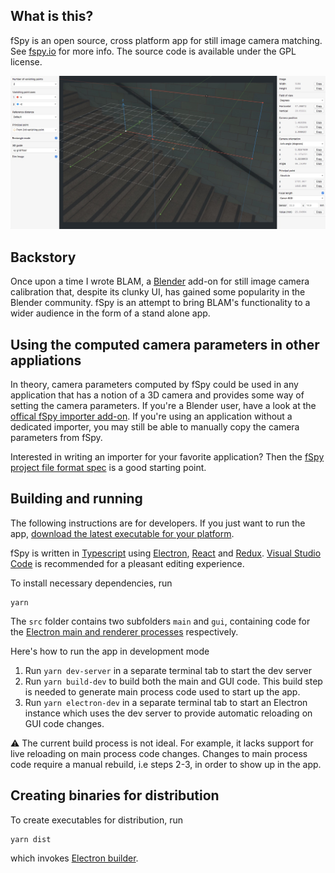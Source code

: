 ## What is this?

fSpy is an open source, cross platform app for still image camera matching. See [fspy.io](https://fspy.io) for more info. The source code is available under the GPL license.

![fSpy screenshot](screenshot.jpg)

## Backstory

Once upon a time I wrote BLAM, a [Blender](https://blender.org) add-on for still image camera calibration that, despite its clunky UI, has gained some popularity in the Blender community. fSpy is an attempt to bring BLAM's functionality to a wider audience in the form of a stand alone app.

## Using the computed camera parameters in other appliations

In theory, camera parameters computed by fSpy could be used in any application that has a notion of a 3D camera and provides some way of setting the camera parameters. If you're a Blender user, have a look at the [offical fSpy importer add-on](https://github.com/stuffmatic/fSpy-Blender). If you're using an application without a dedicated importer, you may still be able to manually copy the camera parameters from fSpy.

Interested in writing an importer for your favorite application? Then the [fSpy project file format spec](https://github.com/stuffmatic/fSpy/blob/develop/project_file_format.md) is a good starting point.


## Building and running

The following instructions are for developers. If you just want to run the app, [download the latest executable for your platform](https://github.com/stuffmatic/fSpy/releases).

fSpy is written in [Typescript](https://www.typescriptlang.org) using [Electron](https://electronjs.org), [React](https://reactjs.org) and [Redux](https://redux.js.org). [Visual Studio Code](https://code.visualstudio.com) is recommended for a pleasant editing experience.

To install necessary dependencies, run

```
yarn
```

The `src` folder contains two subfolders `main` and `gui`, containing code for the [Electron main and renderer processes](https://electronjs.org/docs/tutorial/application-architecture) respectively.

Here's how to run the app in development mode

1. Run `yarn dev-server` in a separate terminal tab to start the dev server
2. Run `yarn build-dev` to build both the main and GUI code. This build step is needed to generate main process code used to start up the app.
3. Run `yarn electron-dev` in a separate terminal tab to start an Electron instance which uses the dev server to provide automatic reloading on GUI code changes.

⚠️ The current build process is not ideal. For example, it lacks support for live reloading on main process code changes. Changes to main process code require a manual rebuild, i.e steps 2-3, in order to show up in the app.


## Creating binaries for distribution

To create executables for distribution, run

```
yarn dist
```

which invokes [Electron builder](https://github.com/electron-userland/electron-builder).